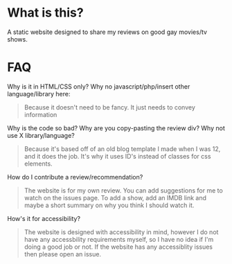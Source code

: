 # What is this?
A static website designed to share my reviews on good gay movies/tv shows. 
# FAQ
Why is it in HTML/CSS only? Why no javascript/php/insert other language/library here:

> Because it doesn't need to be fancy. It just needs to convey information

Why is the code so bad? Why are you copy-pasting the review div? Why not use X library/language?

> Because it's based off of an old blog template I made when I was 12, and it does the job. It's why it uses ID's instead of classes for css elements.

How do I contribute a review/recommendation?

> The website is for my own review. You can add suggestions for me to watch on the issues page. To add a show, add an IMDB link and maybe a short summary on why you think I should watch it.

How's it for accessibility?

> The website is designed with accessibility in mind, however I do not have any accessbility requirements myself, so I have no idea if I'm doing a good job or not. If the website has any accessiblity issues then please open an issue. 